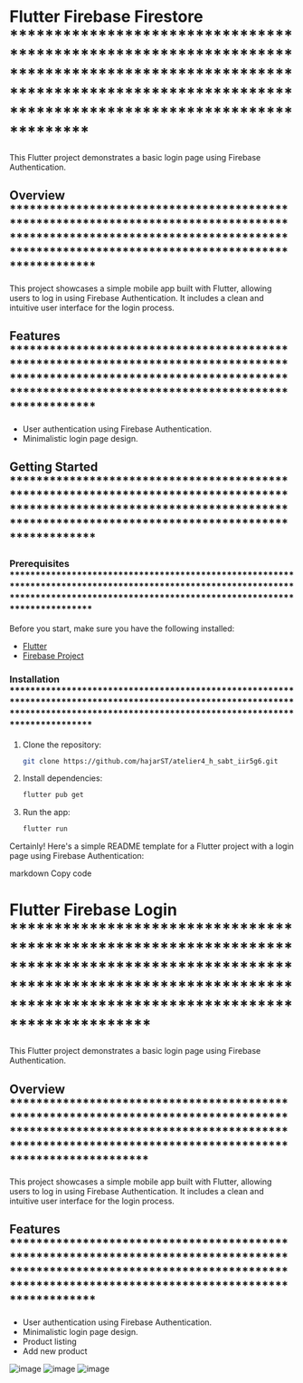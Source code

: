 # Flutter Firebase Firestore *************************************************************************************************************************************************************************

This Flutter project demonstrates a basic login page using Firebase Authentication.

## Overview *************************************************************************************************************************************************************************************

This project showcases a simple mobile app built with Flutter, allowing users to log in using Firebase Authentication. It includes a clean and intuitive user interface for the login process.

## Features *************************************************************************************************************************************************************************************

- User authentication using Firebase Authentication.
- Minimalistic login page design.

## Getting Started *************************************************************************************************************************************************************************************

### Prerequisites *************************************************************************************************************************************************************************************

Before you start, make sure you have the following installed:

- [Flutter](https://flutter.dev/docs/get-started/install)
- [Firebase Project](https://console.firebase.google.com/)

### Installation *************************************************************************************************************************************************************************************

1. Clone the repository:

   ```bash
   git clone https://github.com/hajarST/atelier4_h_sabt_iir5g6.git
2. Install dependencies:
   ```bash
   flutter pub get
3. Run the app:
   ```bash
   flutter run

Certainly! Here's a simple README template for a Flutter project with a login page using Firebase Authentication:

markdown
Copy code
# Flutter Firebase Login  ********************************************************************************************************************************************************************************

This Flutter project demonstrates a basic login page using Firebase Authentication.

## Overview *********************************************************************************************************************************************************************************************

This project showcases a simple mobile app built with Flutter, allowing users to log in using Firebase Authentication. It includes a clean and intuitive user interface for the login process.

## Features *************************************************************************************************************************************************************************************

- User authentication using Firebase Authentication.
- Minimalistic login page design.
- Product listing
- Add new product

![image](https://github.com/ahmedX999/Firebase---Firestore/assets/104841511/13e4cd1a-7f92-4717-9088-af30a828132f)
![image](https://github.com/ahmedX999/Firebase---Firestore/assets/104841511/e7f790f6-5f03-44ce-afa2-d87e033b2a0d)
![image](https://github.com/ahmedX999/Firebase---Firestore/assets/104841511/c2c13927-2f1b-4a2c-8c71-2ae9a0c2c76b)





